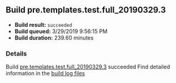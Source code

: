 ## Build pre.templates.test.full_20190329.3
- **Build result:** `succeeded`
- **Build queued:** 3/29/2019 9:56:15 PM
- **Build duration:** 239.60 minutes
### Details
Build [pre.templates.test.full_20190329.3](https://winappstudio.visualstudio.com/web/build.aspx?pcguid=a4ef43be-68ce-4195-a619-079b4d9834c2&builduri=vstfs%3a%2f%2f%2fBuild%2fBuild%2f27429) succeeded
Find detailed information in the [build log files](https://uwpctdiags.blob.core.windows.net/buildlogs/pre.templates.test.full_20190329.3_logs.zip)
